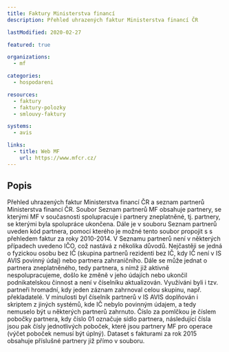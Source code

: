 ```yaml
---
title: Faktury Ministerstva financí
description: Přehled uhrazených faktur Ministerstva financí ČR

lastModified: 2020-02-27

featured: true

organizations:
  - mf

categories:
  - hospodareni

resources:
  - faktury
  - faktury-polozky
  - smlouvy-faktury

systems:
  - avis

links:
  - title: Web MF
    url: https://www.mfcr.cz/
---
```


## Popis

Přehled uhrazených faktur Ministerstva financí ČR a seznam partnerů Ministerstva financí ČR. Soubor Seznam partnerů MF obsahuje partnery, se kterými MF v současnosti spolupracuje i partnery zneplatněné, tj. partnery, se kterými byla spolupráce ukončena. Dále je v souboru Seznam partnerů uveden kód partnera, pomocí kterého je možné tento soubor propojit s s přehledem faktur za roky 2010-2014. V Seznamu partnerů není v některých případech uvedeno IČO, což nastává z několika důvodů. Nejčastěji se jedná o fyzickou osobu bez IČ (skupina partnerů rezidenti bez IČ, kdy IČ není v IS AVIS povinný údaj) nebo partnera zahraničního. Dále se může jednat o partnera zneplatněného, tedy partnera, s nímž již aktivně nespolupracujeme, došlo ke změně v jeho údajích nebo ukončil podnikatelskou činnost a není v číselníku aktualizován. Využíváni byli i tzv. partneři hromadní, kdy jeden záznam zahrnoval celou skupinu, např. překladatelé. V minulosti byl číselník partnerů v IS AVIS doplňován i skriptem z jiných systémů, kde IČ nebylo povinným údajem, a tedy nemuselo být u některých partnerů zahrnuto. Číslo za pomlčkou je číslem pobočky partnera, kdy číslo 01 označuje sídlo partnera, následující čísla jsou pak čísly jednotlivých poboček, které jsou partnery MF pro operace (výčet poboček nemusí být úplný). Dataset s fakturami za rok 2015 obsahuje příslušné partnery již přímo v souboru.